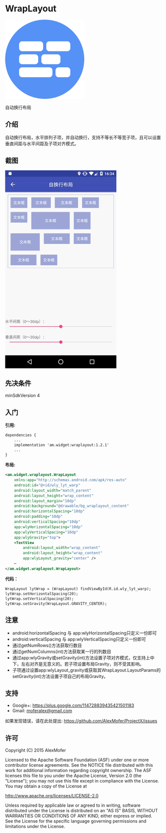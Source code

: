 WrapLayout
==========

<img src="icon.png" alt="Icon"/>

自动换行布局

介绍
---

自动换行布局，水平排列子项，并自动换行，支持不等长不等宽子项，且可以设置垂直间距与水平间距及子项对齐模式。

截图
---

<img src="screenshots.gif" alt="Screenshots"/>

先决条件
----

minSdkVersion 4

入门
---

**引用:**

```
dependencies {
    ...
    implementation 'am.widget:wraplayout:1.2.1'
    ...
}
```

**布局:**

```xml
<am.widget.wraplayout.WrapLayout
    xmlns:app="http://schemas.android.com/apk/res-auto"
    android:id="@+id/wly_lyt_warp"
    android:layout_width="match_parent"
    android:layout_height="wrap_content"
    android:layout_margin="10dp"
    android:background="@drawable/bg_wraplayout_content"
    android:horizontalSpacing="10dp"
    android:padding="10dp"
    android:verticalSpacing="10dp"
    app:wlyHorizontalSpacing="10dp"
    app:wlyVerticalSpacing="10dp"
    app:wlyGravity="top">
    <TextView
        android:layout_width="wrap_content"
        android:layout_height="wrap_content"
        app:wlyLayout_gravity="center" />
    ⋯
</am.widget.wraplayout.WrapLayout>
```

**代码：**

```
WrapLayout lytWrap = (WrapLayout) findViewById(R.id.wly_lyt_warp);
lytWrap.setHorizontalSpacing(20);
lytWrap.setVerticalSpacing(20);
lytWrap.setGravity(WrapLayout.GRAVITY_CENTER);
```

注意
---

- android:horizontalSpacing 与 app:wlyHorizontalSpacing只定义一份即可
- android:verticalSpacing 与 app:wlyVerticalSpacing只定义一份即可
- 通过getNumRows()方法获取行数目
- 通过getNumColumns(int)方法获取某一行的列数目
- 通过app:wlyGravity或setGravity(int)方法设置子项对齐模式，仅支持上中下，左右对齐是无意义的。若子项设置布局Gravity，则不受其影响。
- 子项通过设置app:wlyLayout_gravity或获取其WrapLayout.LayoutParams的setGravity(int)方法设置子项自己的布局Gravity。

支持
---

- Google+: https://plus.google.com/114728839435421501183
- Gmail: moferalex@gmail.com

如果发现错误，请在此处提出:
https://github.com/AlexMofer/ProjectX/issues

许可
---

Copyright (C) 2015 AlexMofer

Licensed to the Apache Software Foundation (ASF) under one or more contributor
license agreements.  See the NOTICE file distributed with this work for
additional information regarding copyright ownership.  The ASF licenses this
file to you under the Apache License, Version 2.0 (the "License"); you may not
use this file except in compliance with the License.  You may obtain a copy of
the License at

http://www.apache.org/licenses/LICENSE-2.0

Unless required by applicable law or agreed to in writing, software
distributed under the License is distributed on an "AS IS" BASIS, WITHOUT
WARRANTIES OR CONDITIONS OF ANY KIND, either express or implied.  See the
License for the specific language governing permissions and limitations under
the License.